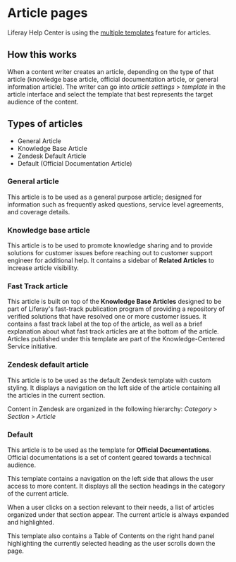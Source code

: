 # Article pages

Liferay Help Center is using the [multiple templates](https://support.zendesk.com/hc/en-us/articles/360001948367) feature for articles.

## How this works
When a content writer creates an article, depending on the type of that article (knowledge base article, official documentation article, or general information article). The writer can go into *article settings* > *template* in the article interface and select the template that best represents the target audience of the content.

## Types of articles
- General Article
- Knowledge Base Article
- Zendesk Default Article
- Default (Official Documentation Article)

### General article
This article is to be used as a general purpose article; designed for information such as frequently asked questions, service level agreements, and coverage details.

### Knowledge base article
This article is to be used to promote knowledge sharing and to provide solutions for customer issues before reaching out to customer support engineer for additional help. It contains a sidebar of **Related Articles** to increase article visibility.

### Fast Track article
This article is built on top of the **Knowledge Base Articles** designed to be part of Liferay's fast-track publication program of providing a repository of verified solutions that have resolved one or more customer issues. It contains a fast track label at the top of the article, as well as a brief explanation about what fast track articles are at the bottom of the article. Articles published under this template are part of the Knowledge-Centered Service initiative.

### Zendesk default article
This article is to be used as the default Zendesk template with custom styling. It displays a navigation on the left side of the article containing all the articles in the current section.

Content in Zendesk are organized in the following hierarchy: *Category* > *Section* > *Article*

### Default
This article is to be used as the template for **Official Documentations**. Official documentations is a set of content geared towards a technical audience.

This template contains a navigation on the left side that allows the user access to more content. It displays all the section headings in the category of the current article.

When a user clicks on a section relevant to their needs, a list of articles organized under that section appear. The current article is always expanded and highlighted.

This template also contains a Table of Contents on the right hand panel highlighting the currently selected heading as the user scrolls down the page.